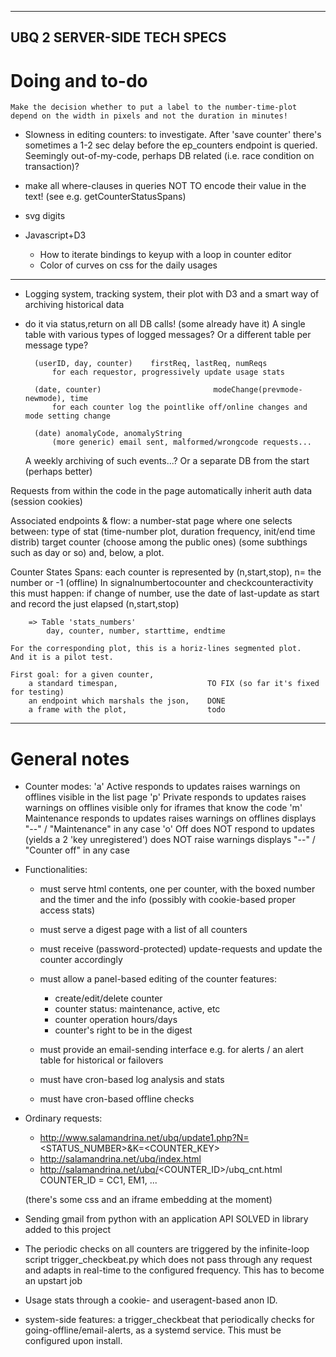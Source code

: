 ----------------------------
UBQ 2 SERVER-SIDE TECH SPECS
----------------------------

# Doing and to-do

    Make the decision whether to put a label to the number-time-plot depend on the width in pixels and not the duration in minutes!

- Slowness in editing counters: to investigate. After 'save counter' there's sometimes a 1-2 sec delay
    before the ep_counters endpoint is queried. Seemingly out-of-my-code,
    perhaps DB related (i.e. race condition on transaction)?

- make all where-clauses in queries NOT TO encode their value in the text! (see e.g. getCounterStatusSpans)

- svg digits

- Javascript+D3
    * How to iterate bindings to keyup with a loop in counter editor
    * Color of curves on css for the daily usages

*******

- Logging system, tracking system, their plot with D3 and a smart way of archiving historical data
- do it via status,return on all DB calls! (some already have it)
    A single table with various types of logged messages? Or a different table per message type?

        (userID, day, counter)    firstReq, lastReq, numReqs
            for each requestor, progressively update usage stats

        (date, counter)                         modeChange(prevmode-newmode), time
            for each counter log the pointlike off/online changes and mode setting change

        (date) anomalyCode, anomalyString
            (more generic) email sent, malformed/wrongcode requests...

    A weekly archiving of such events...? Or a separate DB from the start (perhaps better)

Requests from within the code in the page automatically inherit auth data (session cookies)

Associated endpoints & flow:
    a number-stat page where one selects between:
        type of stat (time-number plot, duration frequency, init/end time distrib)
        target counter (choose among the public ones)
        (some subthings such as day or so)
    and, below, a plot.

Counter States Spans:
    each counter is represented by (n,start,stop), n= the number or -1 (offline)
    In signalnumbertocounter and checkcounteractivity this must happen:
        if change of number, use the date of last-update as start and record the
        just elapsed (n,start,stop)

        => Table 'stats_numbers'
            day, counter, number, starttime, endtime

    For the corresponding plot, this is a horiz-lines segmented plot.
    And it is a pilot test.

    First goal: for a given counter,
        a standard timespan,                    TO FIX (so far it's fixed for testing)
        an endpoint which marshals the json,    DONE
        a frame with the plot,                  todo


**********

# General notes

* Counter modes:
    'a'     Active
                responds to updates
                raises warnings on offlines
                visible in the list page
    'p'     Private
                responds to updates
                raises warnings on offlines
                visible only for iframes that know the code
    'm'     Maintenance
                responds to updates
                raises warnings on offlines
                displays "--" / "Maintenance" in any case
    'o'     Off
                does NOT respond to updates (yields a 2 'key unregistered')
                does NOT raise warnings
                displays "--" / "Counter off" in any case

* Functionalities:
    - must serve html contents, one per counter, with the boxed number and the timer and the info
        (possibly with cookie-based proper access stats)
    - must serve a digest page with a list of all counters
    - must receive (password-protected) update-requests and update the counter accordingly
    
    - must allow a panel-based editing of the counter features:
        - create/edit/delete counter
        - counter status: maintenance, active, etc
        - counter operation hours/days
        - counter's right to be in the digest

    - must provide an email-sending interface e.g. for alerts / an alert table for historical or failovers
    
    - must have cron-based log analysis and stats
    - must have cron-based offline checks

* Ordinary requests:
    - http://www.salamandrina.net/ubq/update1.php?N=<STATUS_NUMBER>&K=<COUNTER_KEY>
    - http://salamandrina.net/ubq/index.html
    - http://salamandrina.net/ubq/<COUNTER_ID>/ubq_cnt.html
        COUNTER_ID = CC1, EM1, ...
    
    (there's some css and an iframe embedding at the moment)

* Sending gmail from python with an application API
    SOLVED in library added to this project

* The periodic checks on all counters are triggered by the infinite-loop script trigger_checkbeat.py
    which does not pass through any request and adapts in real-time to the configured frequency.
    This has to become an upstart job

* Usage stats through a cookie- and useragent-based anon ID.

* system-side features: a trigger_checkbeat that periodically checks for going-offline/email-alerts,
  as a systemd service. This must be configured upon install.
